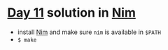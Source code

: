 # [Day 11](https://adventofcode.com/2020/day/11) solution in [Nim](https://nim-lang.org/)

- install [Nim](https://nim-lang.org/install.html) and make sure `nim` is available in `$PATH`
- `$ make`
